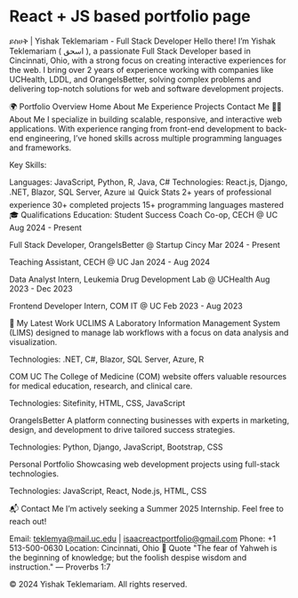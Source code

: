 # React + JS based portfolio page

ይስሀቅ | Yishak Teklemariam - Full Stack Developer
Hello there!
I’m Yishak Teklemariam ( اسحق ), a passionate Full Stack Developer based in Cincinnati, Ohio, with a strong focus on creating interactive experiences for the web. I bring over 2 years of experience working with companies like UCHealth, LDDL, and OrangeIsBetter, solving complex problems and delivering top-notch solutions for web and software development projects.

🌍 Portfolio Overview
Home
About Me
Experience
Projects
Contact Me
🧑‍💻 About Me
I specialize in building scalable, responsive, and interactive web applications. With experience ranging from front-end development to back-end engineering, I’ve honed skills across multiple programming languages and frameworks.

Key Skills:

Languages: JavaScript, Python, R, Java, C#
Technologies: React.js, Django, .NET, Blazor, SQL Server, Azure
📊 Quick Stats
2+ years of professional experience
30+ completed projects
15+ programming languages mastered
🎓 Qualifications
Education:
Student Success Coach Co-op, CECH @ UC
Aug 2024 - Present

Full Stack Developer, OrangeIsBetter @ Startup Cincy
Mar 2024 - Present

Teaching Assistant, CECH @ UC
Jan 2024 - Aug 2024

Data Analyst Intern, Leukemia Drug Development Lab @ UCHealth
Aug 2023 - Dec 2023

Frontend Developer Intern, COM IT @ UC
Feb 2023 - Aug 2023

🔧 My Latest Work
UCLIMS
A Laboratory Information Management System (LIMS) designed to manage lab workflows with a focus on data analysis and visualization.

Technologies: .NET, C#, Blazor, SQL Server, Azure, R

COM UC
The College of Medicine (COM) website offers valuable resources for medical education, research, and clinical care.

Technologies: Sitefinity, HTML, CSS, JavaScript

OrangeIsBetter
A platform connecting businesses with experts in marketing, design, and development to drive tailored success strategies.

Technologies: Python, Django, JavaScript, Bootstrap, CSS

Personal Portfolio
Showcasing web development projects using full-stack technologies.

Technologies: JavaScript, React, Node.js, HTML, CSS

📬 Contact Me
I’m actively seeking a Summer 2025 Internship. Feel free to reach out!

Email: teklemya@mail.uc.edu | isaacreactportfolio@gmail.com
Phone: +1 513-500-0630
Location: Cincinnati, Ohio
📝 Quote
"The fear of Yahweh is the beginning of knowledge; but the foolish despise wisdom and instruction." — Proverbs 1:7

© 2024 Yishak Teklemariam. All rights reserved.

